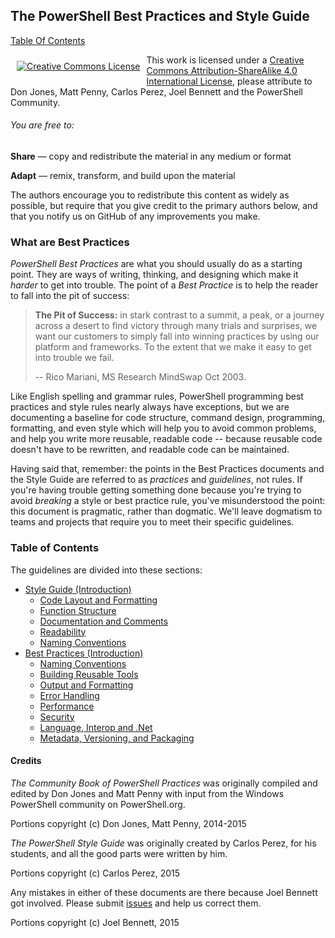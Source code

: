 ## The PowerShell Best Practices and Style Guide

[Table Of Contents](#table-of-contents)

<p align="center">
<a rel="license" href="http://creativecommons.org/licenses/by-sa/4.0/" style="display: inline-block; float: left; vertical-align: middle; margin: 10px;">
<img alt="Creative Commons License" style="border-width:0" src="https://i.creativecommons.org/l/by-sa/4.0/88x31.png" />
</a></p>

This work is licensed under a
[Creative Commons Attribution-ShareAlike 4.0 International License](http://creativecommons.org/licenses/by-sa/4.0/),
please attribute to Don Jones, Matt Penny, Carlos Perez, Joel Bennett and the PowerShell Community.

###### You are free to:

**Share** — copy and redistribute the material in any medium or format

**Adapt** — remix, transform, and build upon the material

The authors encourage you to redistribute this content as widely as possible, but require that you
give credit to the primary authors below, and that you notify us on GitHub of any improvements you
make.

### What are Best Practices

_PowerShell Best Practices_ are what you should usually do as a starting point. They are ways of
writing, thinking, and designing which make it _harder_ to get into trouble. The point of a _Best
Practice_ is to help the reader to fall into the pit of success:

> **The Pit of Success:** in stark contrast to a summit, a peak, or a journey across a desert to
> find victory through many trials and surprises, we want our customers to simply fall into winning
> practices by using our platform and frameworks. To the extent that we make it easy to get into
> trouble we fail.
>
> -- Rico Mariani, MS Research MindSwap Oct 2003.

Like English spelling and grammar rules, PowerShell programming best practices and style rules
nearly always have exceptions, but we are documenting a baseline for code structure, command design,
programming, formatting, and even style which will help you to avoid common problems, and help you
write more reusable, readable code -- because reusable code doesn't have to be rewritten, and
readable code can be maintained.

Having said that, remember: the points in the Best Practices documents and the Style Guide are
referred to as _practices_ and _guidelines_, not rules. If you're having trouble getting something
done because you're trying to avoid _breaking_ a style or best practice rule, you've misunderstood
the point: this document is pragmatic, rather than dogmatic. We'll leave dogmatism to teams and
projects that require you to meet their specific guidelines.

### Table of Contents

The guidelines are divided into these sections:

* [Style Guide (Introduction)](Style-Guide/Introduction.md)
  * [Code Layout and Formatting](Style-Guide/Code-Layout-and-Formatting.md)
  * [Function Structure](Style-Guide/Function-Structure.md)
  * [Documentation and Comments](Style-Guide/Documentation-and-Comments.md)
  * [Readability](Style-Guide/Readability.md)
  * [Naming Conventions](Style-Guide/Naming-Conventions.md)
* [Best Practices (Introduction)](Best-Practices/Introduction.md)
  * [Naming Conventions](Best-Practices/Naming-Conventions.md)
  * [Building Reusable Tools](Best-Practices/Building-Reusable-Tools.md)
  * [Output and Formatting](Best-Practices/Output-and-Formatting.md)
  * [Error Handling](Best-Practices/Error-Handling.md)
  * [Performance](Best-Practices/Performance.md)
  * [Security](Best-Practices/Security.md)
  * [Language, Interop and .Net](Best-Practices/Language-Interop-and-.Net.md)
  * [Metadata, Versioning, and Packaging](Best-Practices/Metadata-Versioning-and-Packaging.md)


#### Credits

_The Community Book of PowerShell Practices_ was originally compiled and edited by Don Jones and
Matt Penny with input from the Windows PowerShell community on PowerShell.org.

Portions copyright (c) Don Jones, Matt Penny, 2014-2015

_The PowerShell Style Guide_ was originally created by Carlos Perez, for his students, and all the
good parts were written by him.

Portions copyright (c) Carlos Perez, 2015

Any mistakes in either of these documents are there because Joel Bennett got involved. Please submit
[issues](https://github.com/PoshCode/PowerShellPracticeAndStyle/issues) and help us correct them.

Portions copyright (c) Joel Bennett, 2015
